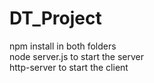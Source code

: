 # DT_Project
npm install in both folders<br/>
node server.js to start the server<br/>
http-server to start the client<br/>
